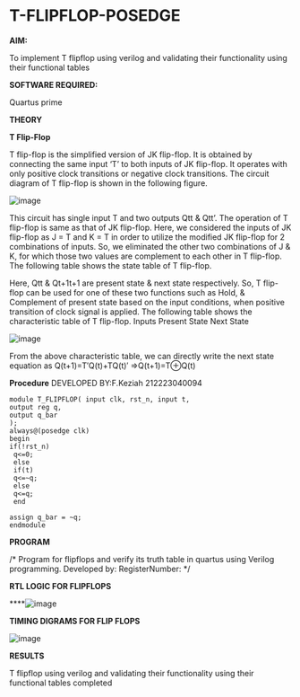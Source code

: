 # T-FLIPFLOP-POSEDGE

**AIM:**

To implement  T flipflop using verilog and validating their functionality using their functional tables

**SOFTWARE REQUIRED:**

Quartus prime

**THEORY**

**T Flip-Flop**

T flip-flop is the simplified version of JK flip-flop. It is obtained by connecting the same input ‘T’ to both inputs of JK flip-flop. It operates with only positive clock transitions or negative clock transitions. The circuit diagram of T flip-flop is shown in the following figure.

![image](https://github.com/naavaneetha/T-FLIPFLOP-POSEDGE/assets/154305477/458a68fe-2d08-4a9d-ac4f-7ae0480ce0bd)

 
This circuit has single input T and two outputs Qtt & Qtt’. The operation of T flip-flop is same as that of JK flip-flop. Here, we considered the inputs of JK flip-flop as J = T and K = T in order to utilize the modified JK flip-flop for 2 combinations of inputs. So, we eliminated the other two combinations of J & K, for which those two values are complement to each other in T flip-flop. The following table shows the state table of T flip-flop.

Here, Qtt & Qt+1t+1 are present state & next state respectively. So, T flip-flop can be used for one of these two functions such as Hold, & Complement of present state based on the input conditions, when positive transition of clock signal is applied. The following table shows the characteristic table of T flip-flop. Inputs Present State Next State

![image](https://github.com/naavaneetha/T-FLIPFLOP-POSEDGE/assets/154305477/cdd7fb32-539f-4b66-bb8d-f305a153c886)

 
From the above characteristic table, we can directly write the next state equation as Q(t+1)=T′Q(t)+TQ(t)′ ⇒Q(t+1)=T⊕Q(t)

**Procedure**
DEVELOPED BY:F.Keziah 212223040094
```
module T_FLIPFLOP( input clk, rst_n, input t,
output reg q,
output q_bar
);
always@(posedge clk) 
begin 
if(!rst_n)
 q<=0;
 else
 if(t)
 q<=~q;
 else
 q<=q;
 end
 
assign q_bar = ~q;
endmodule
```

**PROGRAM**

/* Program for flipflops and verify its truth table in quartus using Verilog programming. Developed by: RegisterNumber:
*/

**RTL LOGIC FOR FLIPFLOPS**

****![image](https://github.com/keziahhhf/T-FLIPFLOP-POSEDGE/assets/155235704/cfb23ea9-3ca3-4fea-9e1c-f62a6a9d3371)


**TIMING DIGRAMS FOR FLIP FLOPS**

![image](https://github.com/keziahhhf/T-FLIPFLOP-POSEDGE/assets/155235704/d2b93a1e-df95-4081-aba6-0f4b0c78d322)


**RESULTS**

T flipflop using verilog and validating their functionality using their functional tables completed
